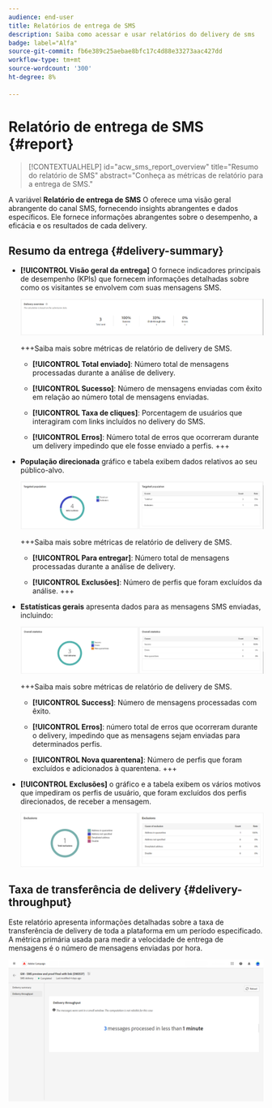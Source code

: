 ```yaml
---
audience: end-user
title: Relatórios de entrega de SMS
description: Saiba como acessar e usar relatórios do delivery de sms
badge: label="Alfa"
source-git-commit: fb6e389c25aebae8bfc17c4d88e33273aac427dd
workflow-type: tm+mt
source-wordcount: '300'
ht-degree: 8%

---
```


# Relatório de entrega de SMS {#report}

>[!CONTEXTUALHELP]
>id="acw_sms_report_overview"
>title="Resumo do relatório de SMS"
>abstract="Conheça as métricas de relatório para a entrega de SMS."

A variável **Relatório de entrega de SMS** O oferece uma visão geral abrangente do canal SMS, fornecendo insights abrangentes e dados específicos. Ele fornece informações abrangentes sobre o desempenho, a eficácia e os resultados de cada delivery.

## Resumo da entrega {#delivery-summary}

* **[!UICONTROL Visão geral da entrega]** O fornece indicadores principais de desempenho (KPIs) que fornecem informações detalhadas sobre como os visitantes se envolvem com suas mensagens SMS.

  ![](assets/reporting_sms_3.png)

  +++Saiba mais sobre métricas de relatório de delivery de SMS.

   * **[!UICONTROL Total enviado]**: Número total de mensagens processadas durante a análise de delivery.

   * **[!UICONTROL Sucesso]**: Número de mensagens enviadas com êxito em relação ao número total de mensagens enviadas.

   * **[!UICONTROL Taxa de cliques]**: Porcentagem de usuários que interagiram com links incluídos no delivery do SMS.

   * **[!UICONTROL Erros]**: Número total de erros que ocorreram durante um delivery impedindo que ele fosse enviado a perfis.
+++

* **População direcionada** gráfico e tabela exibem dados relativos ao seu público-alvo.

  ![](assets/reporting_sms_4.png)

  +++Saiba mais sobre métricas de relatório de delivery de SMS.

   * **[!UICONTROL Para entregar]**: Número total de mensagens processadas durante a análise de delivery.

   * **[!UICONTROL Exclusões]**: Número de perfis que foram excluídos da análise.
+++


* **Estatísticas gerais** apresenta dados para as mensagens SMS enviadas, incluindo:

  ![](assets/reporting_sms_5.png)

  +++Saiba mais sobre métricas de relatório de delivery de SMS.

   * **[!UICONTROL Success]**: Número de mensagens processadas com êxito.

   * **[!UICONTROL Erros]**: número total de erros que ocorreram durante o delivery, impedindo que as mensagens sejam enviadas para determinados perfis.

   * **[!UICONTROL Nova quarentena]**: Número de perfis que foram excluídos e adicionados à quarentena.
+++

* **[!UICONTROL Exclusões]** o gráfico e a tabela exibem os vários motivos que impediram os perfis de usuário, que foram excluídos dos perfis direcionados, de receber a mensagem.

  ![](assets/reporting_sms_6.png)

## Taxa de transferência de delivery {#delivery-throughput}

Este relatório apresenta informações detalhadas sobre a taxa de transferência de delivery de toda a plataforma em um período especificado. A métrica primária usada para medir a velocidade de entrega de mensagens é o número de mensagens enviadas por hora.

![](assets/reporting_sms_2.png)

